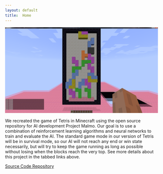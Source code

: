 ```yaml
---
layout: default
title:  Home
---
```


![](/images/tetrisphoto.png?raw=true "Maltris")

We recreated the game of Tetris in Minecraft using the open source repository for AI development Project Malmo. Our goal is to use a combination of reinforcement learning algorithms and neural networks to train and evaluate the AI. The standard game mode in our version of Tetris will be in survival mode, so our AI will not reach any end or win state necessarily, but will try to keep the game running as long as possible without losing when the blocks reach the very top.  See more details about this project in the tabbed links above.

[Source Code Repository][quickref1]

[quickref1]: https://github.com/julia-tong/Maltris